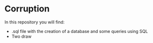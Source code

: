 # Corruption
In this repository you will find:
- .sql file with the creation of a database and some queries using SQL
- Two draw
